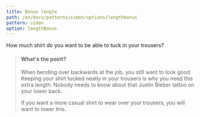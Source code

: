 ```yaml
---
title: Bonus lengte
path: /en/docs/patterns/simon/options/lengthbonus
pattern: simon
option: lengthBonus
---
```


How much shirt do you want to be able to tuck in your trousers?

> #### What's the point?
> 
> When bending over backwards at the job, you still want to look good. Keeping your shirt tucked neatly in your trousers is why you need this extra length. Nobody needs to know about that Justin Bieber tattoo on your lower back.
> 
> If you want a more casual shirt to wear over your trousers, you will want to lower this.